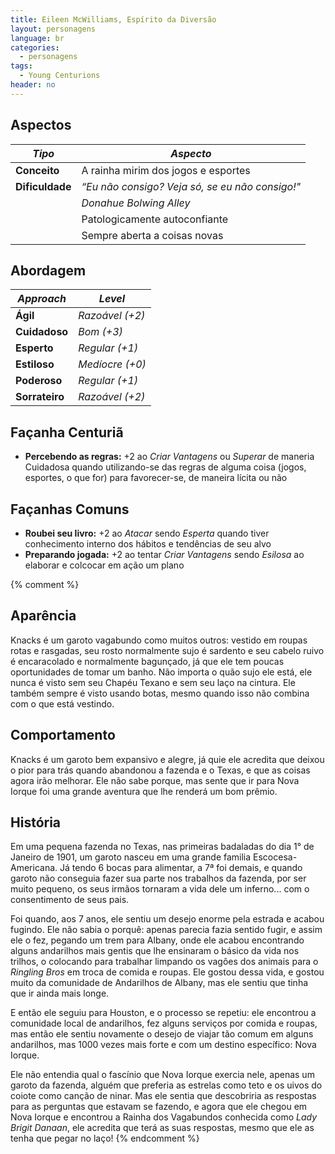 ```yaml
---
title: Eileen McWilliams, Espírito da Diversão
layout: personagens
language: br
categories:
  - personagens
tags:
  - Young Centurions
header: no
---
```


## Aspectos

| ***Tipo***       | ***Aspecto***                                                             |
|------------------|---------------------------------------------------------------------------|
| __Conceito__     | A rainha mirim dos jogos e esportes                                       |
| __Dificuldade__  | _“Eu não consigo? Veja só, se eu não consigo!"_                           | 
|                  | _Donahue Bolwing Alley_                                                   |
|                  | Patologicamente autoconfiante                                             |
|                  | Sempre aberta a coisas novas                                              |

## Abordagem

| ***Approach***  | ***Level***     |
|-----------------|-----------------|
| __Ágil__        | _Razoável (+2)_ |
| __Cuidadoso__   | _Bom (+3)_      |
| __Esperto__     | _Regular (+1)_  |
| __Estiloso__    | _Medíocre (+0)_ |
| __Poderoso__    | _Regular (+1)_  |
| __Sorrateiro__  | _Razoável (+2)_ |

## Façanha Centuriã

+ __Percebendo as regras:__ +2 ao _Criar Vantagens_ ou _Superar_ de maneria Cuidadosa quando utilizando-se das regras de alguma coisa (jogos, esportes, o que for) para favorecer-se, de maneira lícita ou não

## Façanhas Comuns

+ __Roubei seu livro:__  +2 ao _Atacar_ sendo _Esperta_ quando tiver conhecimento interno dos hábitos e tendências de seu alvo
+ __Preparando jogada:__ +2 ao tentar _Criar Vantagens_ sendo _Esilosa_ ao elaborar e colcocar em ação um plano

{% comment %}
## Aparência

Knacks é um garoto vagabundo como muitos outros: vestido em roupas rotas e rasgadas, seu rosto normalmente sujo é sardento e seu cabelo ruivo é encaracolado e normalmente bagunçado, já que ele tem poucas oportunidades de tomar um banho. Não importa o quão sujo ele está, ele nunca é visto sem seu Chapéu Texano e sem seu laço na cintura. Ele também sempre é visto usando botas, mesmo quando isso não combina com o que está vestindo.

## Comportamento

Knacks é um garoto bem expansivo e alegre, já quie ele acredita que deixou o pior para trás quando abandonou a fazenda e o Texas, e que as coisas agora irão melhorar. Ele não sabe porque, mas sente que ir para Nova Iorque foi uma grande aventura que lhe renderá um bom prêmio.

## História

Em uma pequena fazenda no Texas, nas primeiras badaladas do dia 1° de Janeiro de 1901, um garoto nasceu em uma grande familia Escocesa-Americana. Já tendo 6 bocas para alimentar, a 7ª foi demais, e quando garoto não conseguia fazer sua parte nos trabalhos da fazenda, por ser muito pequeno, os seus irmãos tornaram a vida dele um inferno... com o consentimento de seus pais.

Foi quando, aos 7 anos, ele sentiu um desejo enorme pela estrada e acabou fugindo. Ele não sabia o porquê: apenas parecia fazia sentido fugir, e assim ele o fez, pegando um trem para Albany, onde ele acabou encontrando alguns andarilhos mais gentis que lhe ensinaram o básico da vida nos trilhos, o colocando para trabalhar limpando os vagões dos animais para o _Ringling Bros_ em troca de comida e roupas. Ele gostou dessa vida, e gostou muito da comunidade de Andarilhos de Albany, mas ele sentiu que tinha que ir ainda mais longe.

E então ele seguiu para Houston, e o processo se repetiu: ele encontrou a comunidade local de andarilhos, fez alguns serviços por comida e roupas, mas então ele sentiu novamente o desejo de viajar tão comum em alguns andarilhos, mas 1000 vezes mais forte e com um destino específico: Nova Iorque.

Ele não entendia qual o fascínio que Nova Iorque exercia nele, apenas um garoto da fazenda, alguém que preferia as estrelas como teto e os uivos do coiote como canção de ninar. Mas ele sentia que descobriria as respostas para as perguntas que estavam se fazendo, e agora que ele chegou em Nova Iorque e encontrou a Rainha dos Vagabundos conhecida como _Lady Brigit Danaan_, ele acredita que terá as suas respostas, mesmo que ele as tenha que pegar no laço!
{% endcomment %}
